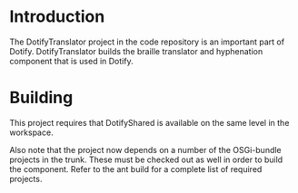 # Introduction #
The DotifyTranslator project in the code repository is an important part of Dotify. DotifyTranslator builds the braille translator and hyphenation component that is used in Dotify.

# Building #
This project requires that DotifyShared is available on the same level in the workspace.

Also note that the project now depends on a number of the OSGi-bundle projects in the trunk. These must be checked out as well in order to build the component. Refer to the ant build for a complete list of required projects.